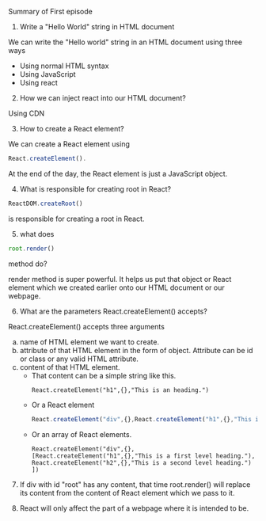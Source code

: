 Summary of First episode

1. Write a "Hello World" string in HTML document

We can write the "Hello world" string in an HTML document using three ways

- Using normal HTML syntax
- Using JavaScript
- Using react

2. How we can inject react into our HTML document?

Using CDN

3. How to create a React element?

We can create a React element using

```javascript
React.createElement().
```

At the end of the day, the React element is just a JavaScript object.

4. What is responsible for creating root in React?

```javascript
ReactDOM.createRoot()
```

is responsible for creating a root in React.

5. what does

```javascript
root.render()
```

method do?

render method is super powerful. It helps us put that object or React element which we created earlier onto our HTML document or our webpage.

6. What are the parameters React.createElement() accepts?

React.createElement() accepts three arguments

<ol type="a">
<li>name of HTML element we want to create.</li>
<li>attribute of that HTML element in the form of object. Attribute can be id or class or any valid HTML attribute.</li>
<li>content of that HTML element.
<ul>
<li>
That content can be a simple string like this.

```
React.createElement("h1",{},"This is an heading.")
```

</li>

<li>
Or a React element

```javascript
React.createElement("div",{},React.createElement("h1",{},"This is an heading."))
```

</li>

<li>
Or an array of React elements.

```
React.createElement("div",{},
[React.createElement("h1",{},"This is a first level heading."), React.createElement("h2",{},"This is a second level heading.")
])
```

</li>
</ul>
</li>
</ol>

7. If div with id "root" has any content, that time root.render() will replace its content from the content of React element which we pass to it.

8. React will only affect the part of a webpage where it is intended to be.
